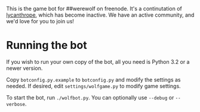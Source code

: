 This is the game bot for ##werewolf on freenode. It's a continutation of
[lycanthrope][1], which has become inactive. We have an active community, and
we'd love for you to join us!

# Running the bot

If you wish to run your own copy of the bot, all you need is Python 3.2 or a
newer version.

Copy `botconfig.py.example` to `botconfig.py` and modify the settings as needed.
If desired, edit `settings/wolfgame.py` to modify game settings.

To start the bot, run `./wolfbot.py`. You can optionally use `--debug` or
`--verbose`.

[1]: https://github.com/LycanthropeTheGreat/lycanthrope
